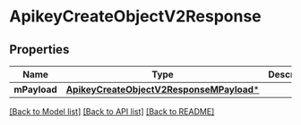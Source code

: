 # ApikeyCreateObjectV2Response

## Properties
Name | Type | Description | Notes
------------ | ------------- | ------------- | -------------
**mPayload** | [**ApikeyCreateObjectV2ResponseMPayload***](ApikeyCreateObjectV2ResponseMPayload.md) |  | 

[[Back to Model list]](../README.md#documentation-for-models) [[Back to API list]](../README.md#documentation-for-api-endpoints) [[Back to README]](../README.md)


